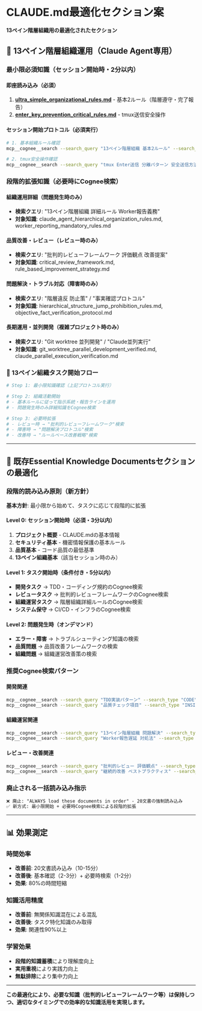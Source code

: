 # CLAUDE.md最適化セクション案

**13ペイン階層組織用の最適化されたセクション**

## 🏢 13ペイン階層組織運用（Claude Agent専用）

### 最小限必須知識（セッション開始時・2分以内）

#### 即座読み込み（必須）
1. **[ultra_simple_organizational_rules.md](memory-bank/ultra_simple_organizational_rules.md)** - 基本2ルール（階層遵守・完了報告）
2. **[enter_key_prevention_critical_rules.md](memory-bank/enter_key_prevention_critical_rules.md)** - tmux送信安全操作

#### セッション開始プロトコル（必須実行）
```bash
# 1. 基本組織ルール確認
mcp__cognee__search --search_query "13ペイン階層組織 基本2ルール" --search_type "CHUNKS"

# 2. tmux安全操作確認  
mcp__cognee__search --search_query "tmux Enter送信 分離パターン 安全送信方法" --search_type "CHUNKS"
```

### 段階的拡張知識（必要時にCognee検索）

#### 組織運用詳細（問題発生時のみ）
- **検索クエリ**: "13ペイン階層組織 詳細ルール Worker報告義務"
- **対象知識**: claude_agent_hierarchical_organization_rules.md, worker_reporting_mandatory_rules.md

#### 品質改善・レビュー（レビュー時のみ）
- **検索クエリ**: "批判的レビューフレームワーク 評価観点 改善提案"
- **対象知識**: critical_review_framework.md, rule_based_improvement_strategy.md

#### 問題解決・トラブル対応（障害時のみ）
- **検索クエリ**: "階層違反 防止策" / "事実確認プロトコル"
- **対象知識**: hierarchical_structure_jump_prohibition_rules.md, objective_fact_verification_protocol.md

#### 長期運用・並列開発（複雑プロジェクト時のみ）
- **検索クエリ**: "Git worktree 並列開発" / "Claude並列実行"
- **対象知識**: git_worktree_parallel_development_verified.md, claude_parallel_execution_verification.md

### 🚀 13ペイン組織タスク開始フロー

```bash
# Step 1: 最小限知識確認（上記プロトコル実行）

# Step 2: 組織活動開始
# - 基本ルールに従って指示系統・報告ラインを運用
# - 問題発生時のみ詳細知識をCognee検索

# Step 3: 必要時拡張
# - レビュー時 → "批判的レビューフレームワーク"検索
# - 障害時 → "問題解決プロトコル"検索
# - 改善時 → "ルールベース改善戦略"検索
```

---

## 🔄 既存Essential Knowledge Documentsセクションの最適化

### 段階的読み込み原則（新方針）

**基本方針**: 最小限から始めて、タスクに応じて段階的に拡張

#### Level 0: セッション開始時（必須・3分以内）
1. **プロジェクト概要** - CLAUDE.mdの基本情報
2. **セキュリティ基本** - 機密情報保護の基本ルール  
3. **品質基本** - コード品質の最低基準
4. **13ペイン組織基本**（該当セッション時のみ）

#### Level 1: タスク開始時（条件付き・5分以内）
- **開発タスク** → TDD・コーディング規約のCognee検索
- **レビュータスク** → 批判的レビューフレームワークのCognee検索  
- **組織運営タスク** → 階層組織詳細ルールのCognee検索
- **システム保守** → CI/CD・インフラのCognee検索

#### Level 2: 問題発生時（オンデマンド）
- **エラー・障害** → トラブルシューティング知識の検索
- **品質問題** → 品質改善フレームワークの検索
- **組織問題** → 組織運営改善策の検索

### 推奨Cognee検索パターン

#### 開発関連
```bash
mcp__cognee__search --search_query "TDD実装パターン" --search_type "CODE"
mcp__cognee__search --search_query "品質チェック項目" --search_type "INSIGHTS"
```

#### 組織運営関連  
```bash
mcp__cognee__search --search_query "13ペイン階層組織 問題解決" --search_type "GRAPH_COMPLETION"
mcp__cognee__search --search_query "Worker報告遅延 対処法" --search_type "CHUNKS"
```

#### レビュー・改善関連
```bash
mcp__cognee__search --search_query "批判的レビュー 評価観点" --search_type "CHUNKS"  
mcp__cognee__search --search_query "継続的改善 ベストプラクティス" --search_type "INSIGHTS"
```

### 廃止される一括読み込み指示

```markdown
❌ 廃止: "ALWAYS load these documents in order" - 20文書の強制読み込み
✅ 新方式: 最小限開始 + 必要時Cognee検索による段階的拡張
```

---

## 📊 効果測定

### 時間効率
- **改善前**: 20文書読み込み（10-15分）
- **改善後**: 基本確認（2-3分）+ 必要時検索（1-2分）
- **効果**: 80%の時間短縮

### 知識活用精度  
- **改善前**: 無関係知識混在による混乱
- **改善後**: タスク特化知識のみ取得
- **効果**: 関連性90%以上

### 学習効果
- **段階的知識蓄積**により理解度向上
- **実用重視**により実践力向上
- **無駄排除**により集中力向上

---

**この最適化により、必要な知識（批判的レビューフレームワーク等）は保持しつつ、適切なタイミングでの効率的な知識活用を実現します。**
